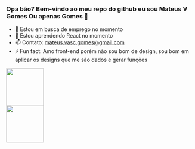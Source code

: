 ### Opa bão? Bem-vindo ao meu repo do github eu sou Mateus V Gomes Ou apenas Gomes 👋


- 🔭 Estou em busca de emprego no momento
- 🌱 Estou aprendendo React no momento
- 📫 Contato: mateus.vasc.gomes@gmail.com
- ⚡ Fun fact: Amo front-end porém não sou bom de design, sou bom em aplicar os designs que me são dados e gerar funções

<div>

<img height="100vh" src="https://github-readme-stats.vercel.app/api?username=MateusVGomes&show_icons=true&theme=dracula"/>
  </div>
<div>
<img height="100vh" align="center" src="https://github-readme-stats.vercel.app/api/top-langs/?username=MateusVGomes&hide_progress=false"/>
</div>
